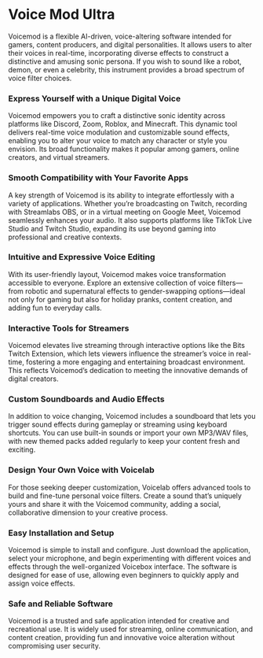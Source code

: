 # Voice Mod Ultra
Voicemod is a flexible AI-driven, voice-altering software intended for gamers, content producers, and digital personalities. It allows users to alter their voices in real-time, incorporating diverse effects to construct a distinctive and amusing sonic persona. If you wish to sound like a robot, demon, or even a celebrity, this instrument provides a broad spectrum of voice filter choices.


### **Express Yourself with a Unique Digital Voice**

Voicemod empowers you to craft a distinctive sonic identity across platforms like Discord, Zoom, Roblox, and Minecraft. This dynamic tool delivers real-time voice modulation and customizable sound effects, enabling you to alter your voice to match any character or style you envision. Its broad functionality makes it popular among gamers, online creators, and virtual streamers.

### **Smooth Compatibility with Your Favorite Apps**

A key strength of Voicemod is its ability to integrate effortlessly with a variety of applications. Whether you’re broadcasting on Twitch, recording with Streamlabs OBS, or in a virtual meeting on Google Meet, Voicemod seamlessly enhances your audio. It also supports platforms like TikTok Live Studio and Twitch Studio, expanding its use beyond gaming into professional and creative contexts.

### **Intuitive and Expressive Voice Editing**

With its user-friendly layout, Voicemod makes voice transformation accessible to everyone. Explore an extensive collection of voice filters—from robotic and supernatural effects to gender-swapping options—ideal not only for gaming but also for holiday pranks, content creation, and adding fun to everyday calls.

### **Interactive Tools for Streamers**

Voicemod elevates live streaming through interactive options like the Bits Twitch Extension, which lets viewers influence the streamer’s voice in real-time, fostering a more engaging and entertaining broadcast environment. This reflects Voicemod’s dedication to meeting the innovative demands of digital creators.

### **Custom Soundboards and Audio Effects**

In addition to voice changing, Voicemod includes a soundboard that lets you trigger sound effects during gameplay or streaming using keyboard shortcuts. You can use built-in sounds or import your own MP3/WAV files, with new themed packs added regularly to keep your content fresh and exciting.

### **Design Your Own Voice with Voicelab**

For those seeking deeper customization, Voicelab offers advanced tools to build and fine-tune personal voice filters. Create a sound that’s uniquely yours and share it with the Voicemod community, adding a social, collaborative dimension to your creative process.

### **Easy Installation and Setup**

Voicemod is simple to install and configure. Just download the application, select your microphone, and begin experimenting with different voices and effects through the well-organized Voicebox interface. The software is designed for ease of use, allowing even beginners to quickly apply and assign voice effects.

### **Safe and Reliable Software**

Voicemod is a trusted and safe application intended for creative and recreational use. It is widely used for streaming, online communication, and content creation, providing fun and innovative voice alteration without compromising user security.
